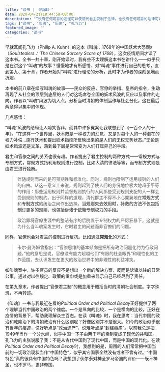 ```yaml
---
title: "读书 | 《叫魂》"
date: 2020-04-21T18:44:58+08:00
description: "“没有任何可靠的途径可以使清代君主受制于法律，也没有任何可靠的法律可以让一个君主必欲惩罚的人得到保护。”"
tags: ["读书", "叫魂", "历史", "孔飞力"]
featured_image: ""
categories: "读书"
---
```


早就耳闻孔飞力（Philip A. Kuhn）的这本《叫魂：1768年的中国妖术大恐慌》（*Soulstealers： The Chinese Sorcery Scare of 1768*），这次疫情期间才读了这本书。全书一共十章，刚开始读时，我有些不太理解这本书在讲什么——似乎只是在讲这个“叫魂”的故事？慢慢地才有所感悟、对“叫魂”事件进行自己的思考，直到第九、第十章，作者开始对“叫魂”进行理论的分析，此时才为作者的深刻见地而折服。

本书的前八章在续写叫魂的故事——民众的反应、官僚的举措、皇帝的指令，生动再现了从社会的顶层到底层的人们对这场席卷全国的妖术风波的反应以及事件的走向。作者以“叫魂”风波为切入点，分析当时清朝的体制运作与社会分化，这在最后两章得以集中的体现。

几点感悟：

 “叫魂”风波的结局让人啼笑皆非，而其中许多冤案让我联想到了《一百个人的十年》。“在这样一个世界里，妖术既是一种权力的幻觉，又是对每个人的一种潜在的权力补偿...施行妖术和提出妖术指控所反映出来的是人们的无权无势状态。”无论是妖术风波还是文革，落到最下层是常常变为人们打压异己的手段。

君主和官僚之间的关系也很有趣。作者提出了君主控制的两种方式——常规方式与专制方式，常规方式指利用规则进行控制，比如大清的律法等等，而专制方式则是由君王进行独断。

>伴随规则而来的是可预期性和标准化。同时，规则也限制了运用规则的人们的自由。从这一意义上来说，规则起到了使人们的身份地位极大地趋于平等的作用：那些运用规则并监督规则执行的人同那些受到规则支配的人一样会受到规则的制约。出于同样的道理，清代群主不得不小心翼翼地在**常规方式**和**专制方式**的统治之间作出选择。**当规则失去效用时，补救的方法不仅包括制订更多的规则、也包括诉诸于依赖专制权力的手段。**

>政治罪将官僚生涯中的整洁有序的后院置于专制权力的严厉狂暴下，这就是为什么当叫魂案发生时，它时君主的问题而非官僚们的问题。

同样，官僚也会对君主的控制进行反抗。比如通过**常规化**的方式：

>卡尔·曼海姆曾指出：“官僚思维的基本倾向是把所有政治问题化约为行政问题。”他的意思是说，官僚没有能力超越他们“有限的社会眼界”和理性化的工作范围，去认识发生在更大的政治世界中的非理性的利益冲突。

如叫魂案中，许多官员的反应不是想出一个新的解决方案，反而是诉诸以往的日常公事，通过对以往规定、政策的重申或是加重来显示自己已经尽到了责任。

在第九章末，作者提出“官僚君主制”的概念用于概括当时的清朝社会制度。字字珠玑，不再转述。

《叫魂》一书与我最近在看的*Political Order and Political Decay*正好提供了两个理解当代中国政治的两个维度。一个是纵向的比较，一个是横向的比较，正好在疫情的背景下，帮助我理解众生百态。在读《叫魂》时，我在思考：当代中国的政治和乾隆治下的清朝政治有什么区别呢？好像区别并不是很大。如今的政治似乎很有当年的痕迹，说好听点是“政治遗产”，说难听点是“封建毒瘤”。以前我总是把1949年当作一个分水岭，似乎中国一下子由两千年的帝制变成了现代的共和国。孔飞力的主张说服了我：不是从古代中国到了现代中国，而是中国的现代化。在读*Political Order and Political Decay*时，我想到的是，周围的人们常常把中国当前的一切政治现状当作“中国特色”，似乎其它国家全然没有或者不曾有过。“中国特色”真的很具有中国特色吗？我想到了伏尔泰对神圣罗马帝国的评价——既不神圣，也不罗马，更非帝国。
